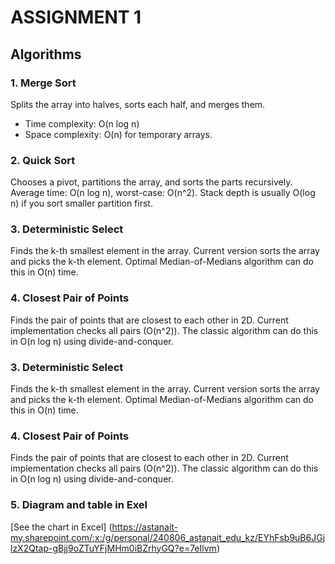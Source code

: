 # ASSIGNMENT 1

## Algorithms

### 1. Merge Sort
Splits the array into halves, sorts each half, and merges them.  
- Time complexity: O(n log n)  
- Space complexity: O(n) for temporary arrays.
  
### 2. Quick Sort
Chooses a pivot, partitions the array, and sorts the parts recursively. Average time: O(n log n), worst-case: O(n^2). Stack depth is usually O(log n) if you sort smaller partition first.
  
### 3. Deterministic Select
Finds the k-th smallest element in the array. Current version sorts the array and picks the k-th element. Optimal Median-of-Medians algorithm can do this in O(n) time.
  
### 4. Closest Pair of Points
Finds the pair of points that are closest to each other in 2D. Current implementation checks all pairs (O(n^2)). The classic algorithm can do this in O(n log n) using divide-and-conquer.
  
### 3. Deterministic Select
Finds the k-th smallest element in the array. Current version sorts the array and picks the k-th element. Optimal Median-of-Medians algorithm can do this in O(n) time.
  
### 4. Closest Pair of Points
Finds the pair of points that are closest to each other in 2D. Current implementation checks all pairs (O(n^2)). The classic algorithm can do this in O(n log n) using divide-and-conquer.

### 5. Diagram and table in Exel
[See the chart in Excel] (https://astanait-my.sharepoint.com/:x:/g/personal/240806_astanait_edu_kz/EYhFsb9uB6JGjlzX2Qtap-gBjj9oZTuYFjMHm0iBZrhyGQ?e=7eIlvm)
